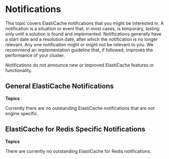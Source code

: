 # Notifications<a name="elasticache-notifications"></a>

This topic covers ElastiCache notifications that you might be interested in\. A notification is a situation or event that, in most cases, is temporary, lasting only until a solution is found and implemented\. Notifications generally have a start date and a resolution date, after which the notification is no longer relevant\. Any one notification might or might not be relevant to you\. We recommend an implementation guideline that, if followed, improves the performance of your cluster\. 

Notifications do not announce new or improved ElastiCache features or functionality\.

## General ElastiCache Notifications<a name="elasticache-notifications-general"></a>

**Topics**

Currently there are no outstanding ElastiCache notifications that are not engine specific\.

## ElastiCache for Redis Specific Notifications<a name="elasticache-notifications-redis"></a>

**Topics**

There are currently no outstanding ElastiCache for Redis notifications\.